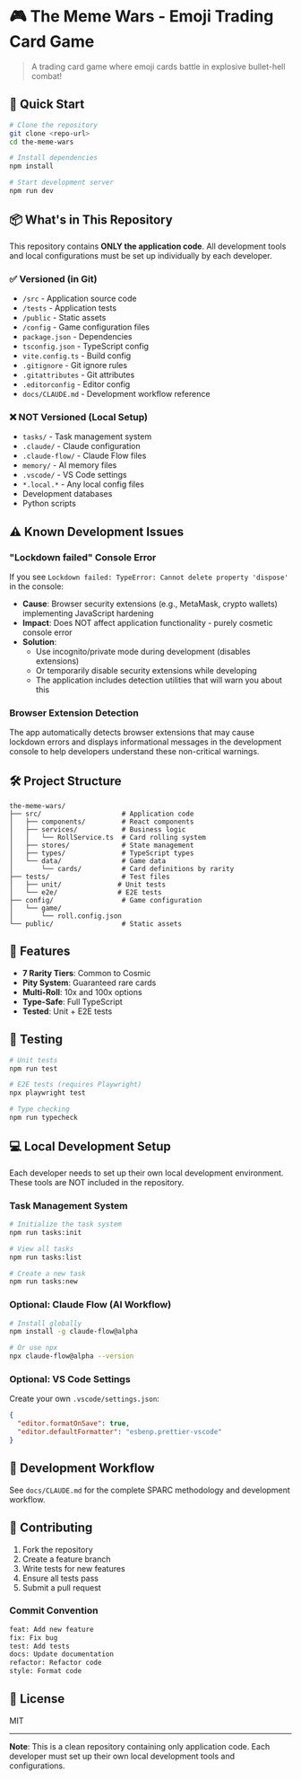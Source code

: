 # 🎮 The Meme Wars - Emoji Trading Card Game

> A trading card game where emoji cards battle in explosive bullet-hell combat!

## 🚀 Quick Start

```bash
# Clone the repository
git clone <repo-url>
cd the-meme-wars

# Install dependencies
npm install

# Start development server
npm run dev
```

## 📦 What's in This Repository

This repository contains **ONLY the application code**. All development tools and local configurations must be set up individually by each developer.

### ✅ Versioned (in Git)
- `/src` - Application source code
- `/tests` - Application tests
- `/public` - Static assets
- `/config` - Game configuration files
- `package.json` - Dependencies
- `tsconfig.json` - TypeScript config
- `vite.config.ts` - Build config
- `.gitignore` - Git ignore rules
- `.gitattributes` - Git attributes
- `.editorconfig` - Editor config
- `docs/CLAUDE.md` - Development workflow reference

### ❌ NOT Versioned (Local Setup)
- `tasks/` - Task management system
- `.claude/` - Claude configuration
- `.claude-flow/` - Claude Flow files
- `memory/` - AI memory files
- `.vscode/` - VS Code settings
- `*.local.*` - Any local config files
- Development databases
- Python scripts

## ⚠️ Known Development Issues

### "Lockdown failed" Console Error
If you see `Lockdown failed: TypeError: Cannot delete property 'dispose'` in the console:
- **Cause**: Browser security extensions (e.g., MetaMask, crypto wallets) implementing JavaScript hardening
- **Impact**: Does NOT affect application functionality - purely cosmetic console error
- **Solution**: 
  - Use incognito/private mode during development (disables extensions)
  - Or temporarily disable security extensions while developing
  - The application includes detection utilities that will warn you about this

### Browser Extension Detection
The app automatically detects browser extensions that may cause lockdown errors and displays informational messages in the development console to help developers understand these non-critical warnings.

## 🛠️ Project Structure

```
the-meme-wars/
├── src/                    # Application code
│   ├── components/         # React components
│   ├── services/           # Business logic
│   │   └── RollService.ts  # Card rolling system
│   ├── stores/             # State management
│   ├── types/              # TypeScript types
│   └── data/               # Game data
│       └── cards/          # Card definitions by rarity
├── tests/                  # Test files
│   ├── unit/              # Unit tests
│   └── e2e/               # E2E tests
├── config/                 # Game configuration
│   └── game/
│       └── roll.config.json
└── public/                 # Static assets
```

## 🎯 Features

- **7 Rarity Tiers**: Common to Cosmic
- **Pity System**: Guaranteed rare cards
- **Multi-Roll**: 10x and 100x options
- **Type-Safe**: Full TypeScript
- **Tested**: Unit + E2E tests

## 🧪 Testing

```bash
# Unit tests
npm run test

# E2E tests (requires Playwright)
npx playwright test

# Type checking
npm run typecheck
```

## 💻 Local Development Setup

Each developer needs to set up their own local development environment. These tools are NOT included in the repository.

### Task Management System
```bash
# Initialize the task system
npm run tasks:init

# View all tasks
npm run tasks:list

# Create a new task
npm run tasks:new
```

### Optional: Claude Flow (AI Workflow)
```bash
# Install globally
npm install -g claude-flow@alpha

# Or use npx
npx claude-flow@alpha --version
```

### Optional: VS Code Settings
Create your own `.vscode/settings.json`:
```json
{
  "editor.formatOnSave": true,
  "editor.defaultFormatter": "esbenp.prettier-vscode"
}
```

## 📝 Development Workflow

See `docs/CLAUDE.md` for the complete SPARC methodology and development workflow.

## 🤝 Contributing

1. Fork the repository
2. Create a feature branch
3. Write tests for new features
4. Ensure all tests pass
5. Submit a pull request

### Commit Convention
```bash
feat: Add new feature
fix: Fix bug
test: Add tests
docs: Update documentation
refactor: Refactor code
style: Format code
```

## 📄 License

MIT

---

**Note**: This is a clean repository containing only application code. Each developer must set up their own local development tools and configurations.
